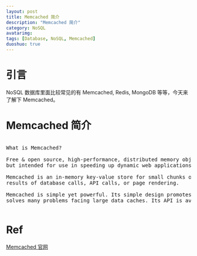 ```yaml
---
layout: post
title: Memcached 简介
description: "Memcached 简介"
category: NoSQL
avatarimg:
tags: [Database, NoSQL, Memcached]
duoshuo: true
---
```


# 引言

NoSQL 数据库里面比较常见的有 Memcached, Redis, MongoDB 等等，今天来了解下 Memcached。

# Memcached 简介

<pre>

What is Memcached?

Free & open source, high-performance, distributed memory object caching system, generic in nature, 
but intended for use in speeding up dynamic web applications by alleviating database load.

Memcached is an in-memory key-value store for small chunks of arbitrary data (strings, objects) from 
results of database calls, API calls, or page rendering.

Memcached is simple yet powerful. Its simple design promotes quick deployment, ease of development, and 
solves many problems facing large data caches. Its API is available for most popular languages.

</pre>


# Ref
[Memcached 官网](https://memcached.org/)  
